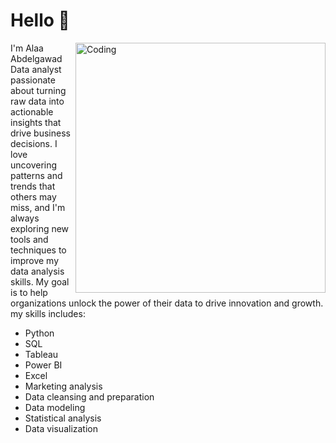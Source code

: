 <h1 align="rightr">Hello 👋</h1>
<img align="right" alt="Coding" width="400" src="https://aryng.com/assets/img/ani2.gif">



I'm Alaa Abdelgawad   Data analyst passionate about turning raw data into actionable insights that drive business decisions. I love uncovering patterns and trends that others may miss, and I'm always exploring new tools and techniques to improve my data analysis skills. My goal is to help organizations unlock the power of their data to drive innovation and growth.
my  skills includes:
- Python
- SQL
- Tableau
- Power BI
- Excel
- Marketing analysis
- Data cleansing and preparation
- Data modeling
- Statistical analysis
- Data visualization

